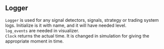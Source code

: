 ## Logger
`Logger` is used for any signal detectors, signals, strategy or trading system logs.
Initialize is it with name, and it will have needed level.  
`log_events` are needed in visualizer.  
`Clock` returns the actual time. It is changed in simulation for giving the appropriate moment in time.  

